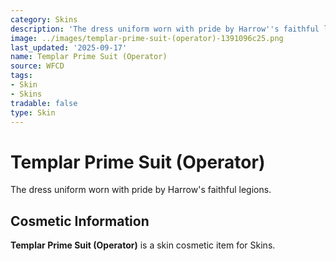 ```yaml
---
category: Skins
description: 'The dress uniform worn with pride by Harrow''s faithful legions. '
image: ../images/templar-prime-suit-(operator)-1391096c25.png
last_updated: '2025-09-17'
name: Templar Prime Suit (Operator)
source: WFCD
tags:
- Skin
- Skins
tradable: false
type: Skin
---
```


# Templar Prime Suit (Operator)

The dress uniform worn with pride by Harrow's faithful legions. 

## Cosmetic Information

**Templar Prime Suit (Operator)** is a skin cosmetic item for Skins.


